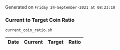 Generated on `Friday 24-September-2021 at 08:23:10`

### Current to Target Coin Ratio
`current_coin_ratio.sh`

Date|Current|Target|Ratio
---|---|---|---
